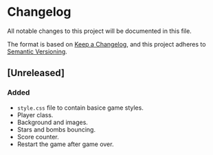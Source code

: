 # Changelog

All notable changes to this project will be documented in this file.

The format is based on [Keep a Changelog](https://keepachangelog.com/en/1.0.0/),
and this project adheres to [Semantic Versioning](https://semver.org/spec/v2.0.0.html).

## [Unreleased]

### Added

- `style.css` file to contain basice game styles.
- Player class.
- Background and images.
- Stars and bombs bouncing.
- Score counter.
- Restart the game after game over.
